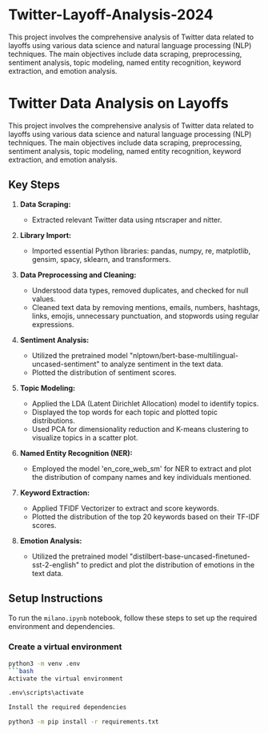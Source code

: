 # Twitter-Layoff-Analysis-2024
This project involves the comprehensive analysis of Twitter data related to layoffs using various data science and natural language processing (NLP) techniques. The main objectives include data scraping, preprocessing, sentiment analysis, topic modeling, named entity recognition, keyword extraction, and emotion analysis.

# Twitter Data Analysis on Layoffs

This project involves the comprehensive analysis of Twitter data related to layoffs using various data science and natural language processing (NLP) techniques. The main objectives include data scraping, preprocessing, sentiment analysis, topic modeling, named entity recognition, keyword extraction, and emotion analysis.

## Key Steps

1. **Data Scraping:**
    - Extracted relevant Twitter data using ntscraper and nitter.

2. **Library Import:**
    - Imported essential Python libraries: pandas, numpy, re, matplotlib, gensim, spacy, sklearn, and transformers.

3. **Data Preprocessing and Cleaning:**
    - Understood data types, removed duplicates, and checked for null values.
    - Cleaned text data by removing mentions, emails, numbers, hashtags, links, emojis, unnecessary punctuation, and stopwords using regular expressions.

4. **Sentiment Analysis:**
    - Utilized the pretrained model "nlptown/bert-base-multilingual-uncased-sentiment" to analyze sentiment in the text data.
    - Plotted the distribution of sentiment scores.

5. **Topic Modeling:**
    - Applied the LDA (Latent Dirichlet Allocation) model to identify topics.
    - Displayed the top words for each topic and plotted topic distributions.
    - Used PCA for dimensionality reduction and K-means clustering to visualize topics in a scatter plot.

6. **Named Entity Recognition (NER):**
    - Employed the model 'en_core_web_sm' for NER to extract and plot the distribution of company names and key individuals mentioned.

7. **Keyword Extraction:**
    - Applied TFIDF Vectorizer to extract and score keywords.
    - Plotted the distribution of the top 20 keywords based on their TF-IDF scores.

8. **Emotion Analysis:**
    - Utilized the pretrained model "distilbert-base-uncased-finetuned-sst-2-english" to predict and plot the distribution of emotions in the text data.

## Setup Instructions

To run the `milano.ipynb` notebook, follow these steps to set up the required environment and dependencies.

### Create a virtual environment

```bash
python3 -m venv .env
```bash
Activate the virtual environment

.env\scripts\activate

Install the required dependencies

python3 -m pip install -r requirements.txt

